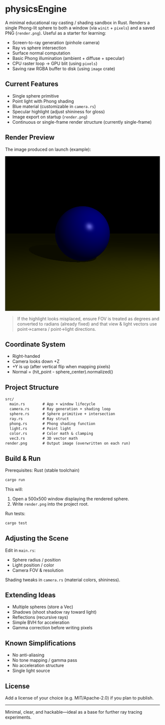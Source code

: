# physicsEngine

A minimal educational ray casting / shading sandbox in Rust. Renders a single Phong-lit sphere to both a window (via `winit` + `pixels`) and a saved PNG (`render.png`). Useful as a starter for learning:

- Screen-to-ray generation (pinhole camera)
- Ray vs sphere intersection
- Surface normal computation
- Basic Phong illumination (ambient + diffuse + specular)
- CPU raster loop -> GPU blit (using `pixels`)
- Saving raw RGBA buffer to disk (using `image` crate)

## Current Features
- Single sphere primitive
- Point light with Phong shading
- Blue material (customizable in `camera.rs`)
- Specular highlight (adjust shininess for gloss)
- Image export on startup (`render.png`)
- Continuous or single-frame render structure (currently single-frame)

## Render Preview
The image produced on launch (example):

![Sample Render](render.png)

> If the highlight looks misplaced, ensure FOV is treated as degrees and converted to radians (already fixed) and that view & light vectors use point->camera / point->light directions.

## Coordinate System
- Right-handed
- Camera looks down +Z
- +Y is up (after vertical flip when mapping pixels)
- Normal = (hit_point - sphere_center).normalized()

## Project Structure
```
src/
  main.rs        # App + window lifecycle
  camera.rs      # Ray generation + shading loop
  sphere.rs      # Sphere primitive + intersection
  ray.rs         # Ray struct
  phong.rs       # Phong shading function
  light.rs       # Point light
  color.rs       # Color math & clamping
  vec3.rs        # 3D vector math
render.png       # Output image (overwritten on each run)
```

## Build & Run
Prerequisites: Rust (stable toolchain)

```bash
cargo run
```
This will:
1. Open a 500x500 window displaying the rendered sphere.
2. Write `render.png` into the project root.

Run tests:
```bash
cargo test
```

## Adjusting the Scene
Edit in `main.rs`:
- Sphere radius / position
- Light position / color
- Camera FOV & resolution

Shading tweaks in `camera.rs` (material colors, shininess).

## Extending Ideas
- Multiple spheres (store a Vec<Sphere>)
- Shadows (shoot shadow ray toward light)
- Reflections (recursive rays)
- Simple BVH for acceleration
- Gamma correction before writing pixels

## Known Simplifications
- No anti-aliasing
- No tone mapping / gamma pass
- No acceleration structure
- Single light source

## License
Add a license of your choice (e.g. MIT/Apache-2.0) if you plan to publish.

---
Minimal, clear, and hackable—ideal as a base for further ray tracing experiments.

